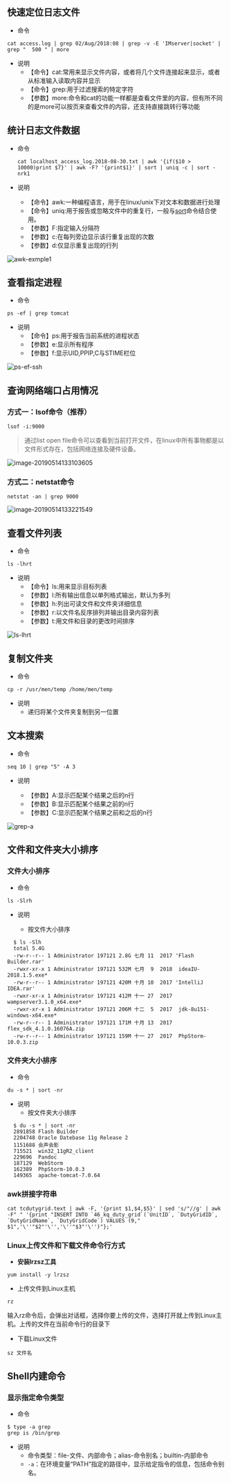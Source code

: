 ## 快速定位日志文件

- 命令

```shell
cat access.log | grep 02/Aug/2018:08 | grep -v -E 'IMserver|socket' | grep "  500 " | more
```

- 说明
  - 【命令】cat:常用来显示文件内容，或者将几个文件连接起来显示，或者从标准输入读取内容并显示
  - 【命令】grep:用于过滤搜索的特定字符
  - 【参数】more:命令和cat的功能一样都是查看文件里的内容，但有所不同的是more可以按页来查看文件的内容，还支持直接跳转行等功能

## 统计日志文件数据

- 命令

  ```shell
  cat localhost_access_log.2018-08-30.txt | awk '{if($10 > 10000)print $7}' | awk -F? '{print$1}' | sort | uniq -c | sort -nrk1
  ```

- 说明

  - 【命令】awk:一种编程语言，用于在linux/unix下对文本和数据进行处理
  - 【命令】uniq:用于报告或忽略文件中的重复行，一般与[sort](http://man.linuxde.net/sort)命令结合使用。
  - 【参数】F:指定输入分隔符
  - 【参数】c:在每列旁边显示该行重复出现的次数
  - 【参数】d:仅显示重复出现的行列

![awk-exmple1](./assets/awk-exmple1.png)

## 查看指定进程

- 命令

```shell
ps -ef | grep tomcat
```

- 说明
  - 【命令】ps:用于报告当前系统的进程状态
  - 【参数】e:显示所有程序
  - 【参数】f:显示UID,PPIP,C与STIME栏位

![ps-ef-ssh](./assets/ps-ef-ssh.png)

## 查询网络端口占用情况

### 方式一：lsof命令（推荐）

```shell
lsof -i:9000
```

> 通过list open file命令可以查看到当前打开文件，在linux中所有事物都是以文件形式存在，包括网络连接及硬件设备。

![image-20190514133103605](./assets/image-20190514133103605.png)

### 方式二：netstat命令

```shell
netstat -an | grep 9000
```

![image-20190514133221549](./assets/image-20190514133221549.png)

## 查看文件列表

- 命令

```shell
ls -lhrt
```

- 说明
  - 【命令】ls:用来显示目标列表
  - 【参数】l:所有输出信息以单列格式输出，默认为多列
  - 【参数】h:列出可读文件和文件夹详细信息
  - 【参数】r:以文件名反序排列并输出目录内容列表
  - 【参数】t:用文件和目录的更改时间排序

![ls-lhrt](./assets/ls-lhrt.png)

## 复制文件夹

- 命令

```shell
cp -r /usr/men/temp /home/men/temp
```

- 说明
  - 递归将某个文件夹复制到另一位置

## 文本搜索

- 命令

```shell
seq 10 | grep "5" -A 3
```

- 说明

  - 【参数】A:显示匹配某个结果之后的n行
  - 【参数】B:显示匹配某个结果之前的n行
  - 【参数】C:显示匹配某个结果之前和之后的n行

![grep-a](./assets/grep-a.png)

## 文件和文件夹大小排序

### 文件大小排序

- 命令

```shell
ls -Slrh
```

- 说明

  - 按文件大小排序

```shell
  $ ls -Slh
  total 5.4G
  -rw-r--r-- 1 Administrator 197121 2.8G 七月 11  2017 'Flash Builder.rar'
  -rwxr-xr-x 1 Administrator 197121 532M 七月  9  2018  ideaIU-2018.1.5.exe*
  -rw-r--r-- 1 Administrator 197121 420M 十月 10  2017 'IntelliJ IDEA.rar'
  -rwxr-xr-x 1 Administrator 197121 412M 十一 27  2017  wampserver3.1.0_x64.exe*
  -rwxr-xr-x 1 Administrator 197121 206M 十二  5  2017  jdk-8u151-windows-x64.exe*
  -rw-r--r-- 1 Administrator 197121 171M 十月 13  2017  flex_sdk_4.1.0.16076A.zip
  -rw-r--r-- 1 Administrator 197121 159M 十一 27  2017  PhpStorm-10.0.3.zip
```

### 文件夹大小排序

- 命令

```shell
du -s * | sort -nr
```

- 说明
  - 按文件夹大小排序

```shell
  $ du -s * | sort -nr
  2891858 Flash Builder
  2204748 Oracle Datebase 11g Release 2
  1151688 会声会影
  715521  win32_11gR2_client
  229696  Pandoc
  187129  WebStorm
  162389  PhpStorm-10.0.3
  149365  apache-tomcat-7.0.64
```

### awk拼接字符串

```shell
cat tcdutygrid.text | awk -F, '{print $1,$4,$5}' | sed 's/"//g' | awk -F" " '{print "INSERT INTO `46_kq_duty_grid`(`UnitID`, `DutyGridID`, `DutyGridName`, `DutyGridCode`) VALUES (9," $1",'\''"$2"'\'','\''"$3"'\'')"};'
```

### Linux上传文件和下载文件命令行方式

- **安装lrzsz工具**

```shell
yum install -y lrzsz
```

- 上传文件到Linux主机

```shell
rz
```

输入rz命令后，会弹出对话框，选择你要上传的文件，选择打开就上传到Linux主机。上传的文件在当前命令行的目录下

- 下载Linux文件

```shell
sz 文件名
```

## Shell内建命令

### 显示指定命令类型

- 命令

```shell
$ type -a grep
grep is /bin/grep
```

- 说明
  - 命令类型：file-文件、内部命令；alias-命令别名；builtin-内部命令
  - `-a`：在环境变量“PATH”指定的路径中，显示给定指令的信息，包括命令别名。

